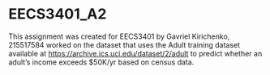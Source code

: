 # EECS3401_A2
This assignment was created for EECS3401 by Gavriel Kirichenko, 215517584
worked on the dataset that uses the Adult training dataset available at https://archive.ics.uci.edu/dataset/2/adult to predict whether an adult’s income exceeds $50K/yr based on census data.
